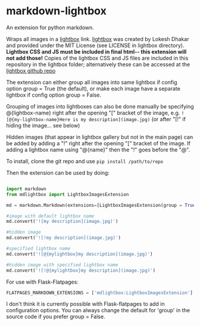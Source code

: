 # markdown-lightbox

An extension for python markdown.

Wraps all images in a [lightbox](http://lokeshdhakar.com/projects/lightbox2/) link.  [lightbox](http://lokeshdhakar.com/projects/lightbox2/) was created by Lokesh Dhakar and provided under the MIT License (see LICENSE in lightbox directory). **Lightbox CSS and JS must be included in final html-- this extension will not add those!** Copies of the lightbox CSS and JS files are included in this repository in the lightbox folder; alternatively these can be accessed at the [lightbox github repo](https://github.com/lokesh/lightbox2)


The extension can either group all images into same lightbox if config option group = True (the default), or make each image have a separate lightbox if config option group = False.

Grouping of images into lightboxes can also be done manually be specifying @{lightbox-name} right after the opening "[" bracket of the image, e.g. ```![@{my-lightbox-name}Here is my description](image.jpg)``` (or after "[!" if hiding the image... see below)

Hidden images (that appear in lightbox gallery but not in the main page) can be added by adding a "!" right after the opening "[" bracket of the image.  If adding a lightbox name using "@{name}" then the "!" goes before the "@".

To install, clone the git repo and use ```pip install /path/to/repo```

Then the extension can be used by doing:
```python

import markdown
from mdlightbox import LightboxImagesExtension

md = markdown.Markdown(extensions=[LightboxImagesExtension(group = True)])

#image with default lightbox name
md.convert('![my description](image.jpg)')

#hidden image
md.convert('![!my description](image.jpg)')

#specified lightbox name
md.convert('![@{mylightbox}my description](image.jpg)')

#hidden image with specified lightbox name
md.convert('![!@{mylightbox}my description](image.jpg)')

```

For use with Flask-Flatpages:

```python
FLATPAGES_MARKDOWN_EXTENSIONS = ['mdlightbox:LightboxImagesExtension']
```

I don't think it is currently possible with Flask-flatpages to add in configuration options.  You can always change the default for 'group' in the source code if you prefer group = False.






